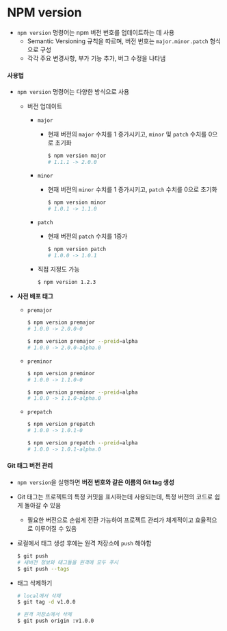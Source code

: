 # NPM version

- `npm version` 명령어는 npm 버전 번호를 업데이트하는 데 사용
  - Semantic Versioning 규칙을 따르며, 버전 번호는 `major.minor.patch` 형식으로 구성
  - 각각 주요 변경사항, 부가 기능 추가, 버그 수정을 나타냄

#### 사용법

- `npm version` 명령어는 다양한 방식으로 사용
  - 버전 업데이트
    - `major`
      - 현재 버전의 `major` 수치를 1 증가시키고, `minor` 및 `patch` 수치를 0으로 초기화

        ```bash
        $ npm version major
        # 1.1.1 -> 2.0.0
        ```

    - `minor`
      - 현재 버전의 `minor` 수치를 1 증가시키고, `patch` 수치를 0으로 초기화

        ```bash
        $ npm version minor
        # 1.0.1 -> 1.1.0
        ```

    - `patch`
      - 현재 버전의 `patch` 수치를 1증가

        ```bash
        $ npm version patch
        # 1.0.0 -> 1.0.1
        ```

    - 직접 지정도 가능

      ```bash
      $ npm version 1.2.3
      ```

- **사전 배포 태그**
  - `premajor`
    ```bash
    $ npm version premajor
    # 1.0.0 -> 2.0.0-0

    $ npm version premajor --preid=alpha
    # 1.0.0 -> 2.0.0-alpha.0
    ```

  - `preminor`
    ```bash
    $ npm version preminor
    # 1.0.0 -> 1.1.0-0

    $ npm version preminor --preid=alpha
    # 1.0.0 -> 1.1.0-alpha.0
    ```

  - `prepatch`
    ```bash
    $ npm version prepatch
    # 1.0.0 -> 1.0.1-0

    $ npm version prepatch --preid=alpha
    # 1.0.0 -> 1.0.1-alpha.0
    ```

#### Git 태그 버전 관리

- `npm version`을 실행하면 **버전 번호와 같은 이름의 Git tag 생성**
- Git 태그는 프로젝트의 특정 커밋을 표시하는데 사용되는데, 특정 버전의 코드로 쉽게 돌아갈 수 있음
  - 필요한 버전으로 손쉽게 전환 가능하여 프로젝트 관리가 체계적이고 효율적으로 이루어질 수 있음
- 로컬에서 태그 생성 후에는 원격 저장소에 `push` 해야함

  ```bash
  $ git push
  # 새버전 정보와 태그들을 원격에 모두 푸시
  $ git push --tags
  ```

- 태그 삭제하기

  ```bash
  # local에서 삭제
  $ git tag -d v1.0.0

  # 원격 저장소에서 삭제
  $ git push origin :v1.0.0
  ```
